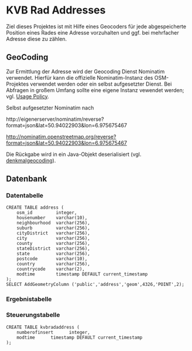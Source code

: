 # KVB Rad Addresses

Ziel dieses Projektes ist mit Hilfe eines Geocoders für jede abgespeicherte Position eines Rades eine Adresse vorzuhalten und ggf. bei mehrfacher Adresse diese zu zählen.

## GeoCoding

Zur Ermittlung der Adresse wird der Geocoding Dienst Nominatim verwendet. Hierfür kann die offizielle Nominatim-Instanz des OSM-Projektes verwendet werden oder ein selbst aufgesetzter Dienst. Bei Abfragen in großem Umfang sollte eine eigene Instanz vewendet werden; vgl. [Usage Policy](http://wiki.openstreetmap.org/wiki/Nominatim_usage_policy).

Selbst aufgesetzter Nominatim nach

http://eigenerserver/nominatim/reverse?format=json&lat=50.94022903&lon=6.975675467

http://nominatim.openstreetmap.org/reverse?format=json&lat=50.94022903&lon=6.975675467

Die Rückgabe wird in ein Java-Objekt deserialisiert (vgl. [denkmalgeocoding](https://github.com/weberius/denkmalgeocoding)).

## Datenbank

### Datentabelle

	CREATE TABLE address (
	    osm_id         integer,
		housenumber    varchar(10),
		neighbourhood  varchar(256),
		suburb         varchar(256),
		cityDistrict   varchar(256),
		city           varchar(256),
		county         varchar(256),
		stateDistrict  varchar(256),
		state          varchar(256),
		postcode       varchar(10),
		country        varchar(256),
		countrycode    varchar(2),
    	modtime        timestamp DEFAULT current_timestamp
	);
	SELECT AddGeometryColumn ('public','address','geom',4326,'POINT',2);

### Ergebnistabelle

### Steuerungstabelle

	CREATE TABLE kvbradaddress (
	    numberofinsert      integer,
	    modtime      timestamp DEFAULT current_timestamp
	);
